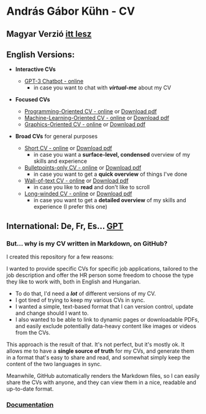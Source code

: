 # András Gábor Kühn - CV

## Magyar Verzió [itt lesz](READMEHUN.md)

## English Versions:

* **Interactive CVs**

    * [GPT-3 Chatbot - online](https://chatgpt.com/g/g-CwjQO2tT5-curriculum-virtuale)
        * in case you want to chat with **_virtual-me_** about my CV

* **Focused CVs**

    * [Programming-Oriented CV - online](generated/programming-oriented_output_en.md)
      or [Download pdf](https://github.com/kuhnandrasgabor/CV/raw/main/generated/programming-oriented_output_en.pdf)
    * [Machine-Learning-Oriented CV - online](generated/machine-learning-oriented_output_en.md)
      or [Download pdf](https://github.com/kuhnandrasgabor/CV/raw/main/generated/machine-learning-oriented_output_en.pdf)
    * [Graphics-Oriented CV - online](generated/graphics-oriented_output_en.md)
      or [Download pdf](https://github.com/kuhnandrasgabor/CV/raw/main/generated/graphics-oriented_output_en.pdf)
* **Broad CVs** for general purposes

    * [Short CV - online](generated/short_output_en.md)
      or [Download pdf](https://github.com/kuhnandrasgabor/CV/raw/main/generated/short_output_en.pdf)
        * in case you want a **surface-level, condensed** overview of my skills and experience
    * [Bulletpoints-only CV - online](generated/bulletpoints-only_output_en.md)
      or [Download pdf](https://github.com/kuhnandrasgabor/CV/raw/main/generated/bulletpoints-only_output_en.pdf)
        * in case you want to get a **quick overview** of things I've done
    * [Wall-of-text CV - online](generated/wall-of-text_output_en.md)
      or [Download pdf](https://github.com/kuhnandrasgabor/CV/raw/main/generated/wall-of-text_output_en.pdf)
        * in case you like to **read** and don't like to scroll
    * [Long-winded CV - online](generated/long-winded_output_en.md)
      or [Download pdf](https://github.com/kuhnandrasgabor/CV/raw/main/generated/long-winded_output_en.pdf)
        * in case you want to get a **detailed overview** of my skills and experience (I prefer this one)

## International: De, Fr, Es... [GPT](https://chatgpt.com/g/g-CwjQO2tT5-curriculum-virtuale)

### But... why is my CV written in Markdown, on GitHub?

I created this repository for a few reasons:

I wanted to provide specific CVs for specific job applications, tailored to the job description and offer the HR person
some freedom to choose the type they like to work with, both in English and Hungarian.

* To do
  that, I'd need a **_lot_** of different versions of my CV.
* I got tired of trying to keep my various CVs in sync.
* I wanted a simple, text-based format that I can version control, update and change should I want to.
* I also wanted to be able to link to dynamic pages or downloadable PDFs, and easily exclude potentially data-heavy
  content like images or videos from the CVs.

This approach is the result of that. It's not perfect, but it's mostly ok.
It allows me to have a **single source of truth** for my CVs, and generate them in a format that's easy to share and
read,
and somewhat simply keep the content of the two languages in sync.

Meanwhile, GitHub automatically renders the Markdown files, so I can easily share the CVs with anyone, and they can view
them in a nice, readable and up-to-date format.

### [Documentation](docs.md)
